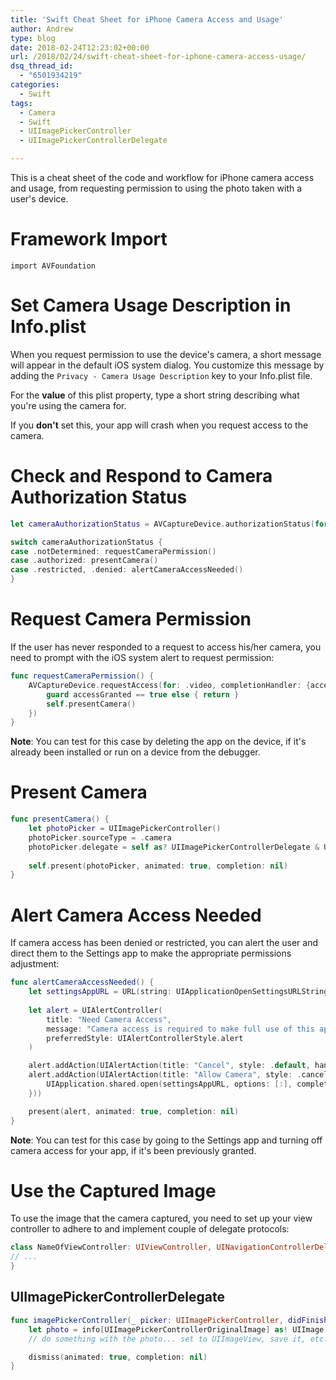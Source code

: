 ```yaml
---
title: 'Swift Cheat Sheet for iPhone Camera Access and Usage'
author: Andrew
type: blog
date: 2018-02-24T12:23:02+00:00
url: /2018/02/24/swift-cheat-sheet-for-iphone-camera-access-usage/
dsq_thread_id:
  - "6501934219"
categories:
  - Swift
tags:
  - Camera
  - Swift
  - UIImagePickerController
  - UIImagePickerControllerDelegate

---
```

This is a cheat sheet of the code and workflow for iPhone camera access and usage, from requesting permission to using the photo taken with a user's device.

<a name="framework-import" class="jump-target"></a>

# Framework Import

`import AVFoundation`

<a name="camera-usage-description" class="jump-target"></a>

# Set Camera Usage Description in Info.plist

When you request permission to use the device's camera, a short message will appear in the default iOS system dialog. You customize this message by adding the `Privacy - Camera Usage Description` key to your Info.plist file.

For the **value** of this plist property, type a short string describing what you're using the camera for.

If you **don't** set this, your app will crash when you request access to the camera.

<a name="check-authorization-status" class="jump-target"></a>

# Check and Respond to Camera Authorization Status

```swift
let cameraAuthorizationStatus = AVCaptureDevice.authorizationStatus(for: .video)

switch cameraAuthorizationStatus {
case .notDetermined: requestCameraPermission()
case .authorized: presentCamera()
case .restricted, .denied: alertCameraAccessNeeded()
}
```

<a name="request-permission" class="jump-target"></a>

# Request Camera Permission

If the user has never responded to a request to access his/her camera, you need to prompt with the iOS system alert to request permission:

```swift
func requestCameraPermission() {
    AVCaptureDevice.requestAccess(for: .video, completionHandler: {accessGranted in
        guard accessGranted == true else { return }
        self.presentCamera()
    })
}
```

**Note**: You can test for this case by deleting the app on the device, if it's already been installed or run on a device from the debugger.

<a name="present-camera" class="jump-target"></a>

# Present Camera

```swift
func presentCamera() {
    let photoPicker = UIImagePickerController()
    photoPicker.sourceType = .camera
    photoPicker.delegate = self as? UIImagePickerControllerDelegate & UINavigationControllerDelegate
    
    self.present(photoPicker, animated: true, completion: nil)
}
```

<a name="alert-camera-access-needed" class="jump-target"></a>

# Alert Camera Access Needed

If camera access has been denied or restricted, you can alert the user and direct them to the Settings app to make the appropriate permissions adjustment:

```swift
func alertCameraAccessNeeded() {
    let settingsAppURL = URL(string: UIApplicationOpenSettingsURLString)!
    
    let alert = UIAlertController(
        title: "Need Camera Access",
        message: "Camera access is required to make full use of this app.",
        preferredStyle: UIAlertControllerStyle.alert
    )

    alert.addAction(UIAlertAction(title: "Cancel", style: .default, handler: nil))
    alert.addAction(UIAlertAction(title: "Allow Camera", style: .cancel, handler: { (alert) -&gt; Void in
        UIApplication.shared.open(settingsAppURL, options: [:], completionHandler: nil)
    }))

    present(alert, animated: true, completion: nil)
}
```

**Note**: You can test for this case by going to the Settings app and turning off camera access for your app, if it's been previously granted.

<a name="use-captured-image" class="jump-target"></a>

# Use the Captured Image

To use the image that the camera captured, you need to set up your view controller to adhere to and implement couple of delegate protocols:

```swift
class NameOfViewController: UIViewController, UINavigationControllerDelegate, UIImagePickerControllerDelegate {
// ...
}
```

<a name="delegate" class="jump-target"></a>

## UIImagePickerControllerDelegate

```swift
func imagePickerController(_ picker: UIImagePickerController, didFinishPickingMediaWithInfo info: [String : Any]) {
    let photo = info[UIImagePickerControllerOriginalImage] as! UIImage
    // do something with the photo... set to UIImageView, save it, etc.

    dismiss(animated: true, completion: nil)
}
```

<a name="share" class="jump-target"></a>